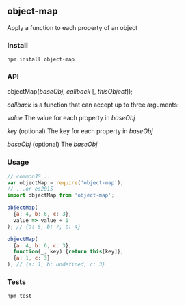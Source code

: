 ## object-map

Apply a function to each property of an object

### Install

```
npm install object-map
```

### API

objectMap(_baseObj_, _callback_ [, _thisObject_]);

_callback_ is a function that can accept up to three arguments:

*value*
The value for each property in _baseObj_

*key* (optional)
The key for each property in _baseObj_

*baseObj* (optional)
The _baseObj_

### Usage

```js
// commonJS...
var objectMap = require('object-map');
// ...or es2015
import objectMap from 'object-map';

objectMap(
  {a: 4, b: 6, c: 3},
  value => value + 1
); // {a: 5, b: 7, c: 4}

objectMap(
  {a: 4, b: 6, c: 3},
  function(_, key) {return this[key]},
  {a: 1, c: 3}
); // {a: 1, b: undefined, c: 3}
```

### Tests

```
npm test
```
